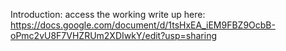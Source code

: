 Introduction:
access the working write up here:
https://docs.google.com/document/d/1tsHxEA_iEM9FBZ9OcbB-oPmc2vU8F7VHZRUm2XDIwkY/edit?usp=sharing
